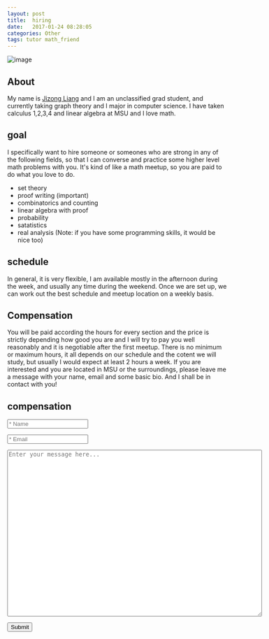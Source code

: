 ```yaml
---
layout: post
title:  hiring
date:   2017-01-24 08:28:05
categories: Other
tags: tutor math_friend
---
```


![image](http://img03.deviantart.net/0cee/i/2011/207/9/f/math_lover_by_bercley-d41qxva.jpg)





## About

My name is [Jizong Liang](http://www.tmmlab.com/about/) and I am an unclassified grad student, and currently taking graph theory and I major in computer science. I have taken calculus 1,2,3,4 and linear algebra at MSU and I love math. 

## goal
I specifically want to hire someone or someones who are strong in any of the following fields, so that I can converse and practice some higher level math problems with you. It's kind of like a math meetup, so you are paid to do what you love to do.  


* set theory 
* proof writing (important)
* combinatorics and counting
* linear algebra with proof
* probability 
* satatistics
* real analysis
(Note: if you have some programming skills, it would be nice too)

## schedule

In general, it is very flexible, I am available mostly in the afternoon during the week, and usually any time during the weekend. Once we are set up, we can work out the best schedule and meetup location on a weekly basis. 

## Compensation 

You will be paid according the hours for every section and the price is strictly depending how good you are and I will try to pay you well reasonably and it is negotiable after the first meetup. There is no minimum or maximum hours, it all depends on our schedule and the cotent we will study, but usually I would expect at least 2 hours a week. If you are interested and you are located in MSU or the surroundings, please leave me a message with your name, email and some basic bio. And I shall be in contact with you!



## compensation 
<form action="https://getsimpleform.com/messages?form_api_token=635207fe87a9b8e111b6790052148d41" method="post">
  <!-- the redirect_to is optional, the form will redirect to the referrer on submission -->
  <input type='hidden' name='redirect_to' value='<http://www.tmmlab.com/TmmGeekBlog/page/5thankyou/>'  />
  <!-- all your input fields here.... -->
  <p><input required="required" id="name" placeholder="* Name" type='text' name='name' /></p>
  <p><input required="required" id="email" placeholder="* Email" type='email' name='email' /></p>
  <textarea name="message" placeholder="Enter your message here..." id="message" cols="70" rows="25"></textarea>
  <p><input type='submit' value='Submit' /></p>
</form>











